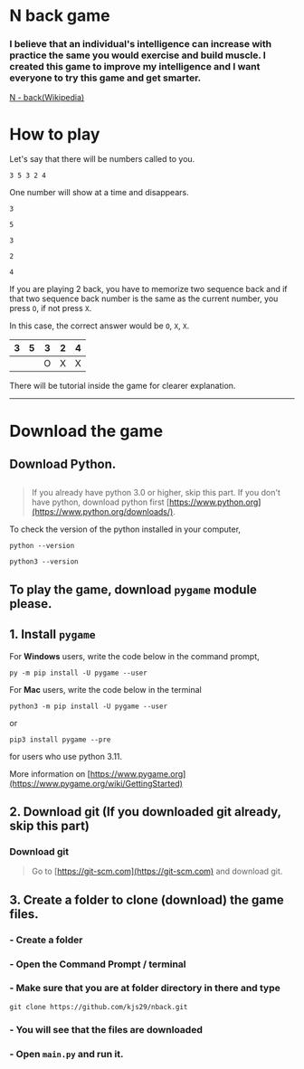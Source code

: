 # N back game

### I believe that an individual's intelligence can increase with practice the same you would exercise and build muscle. I created this game to improve my intelligence and  I want everyone to try this game and get smarter.

[N - back(Wikipedia)](https://en.wikipedia.org/wiki/N-back)


# How to play

Let's say that there will be numbers called to you.

`3 5 3 2 4`

One number will show at a time and disappears.

`3`

`5`

`3`

`2`

`4`

If you are playing 2 back, you have to memorize two sequence back and if that two sequence back number is the same as the current number, you press `O`, if not press `X`.

In this case, the correct answer would be `O`, `X`, `X`.

|3|5|3|2|4|
|--|--|--|--|--|
| | |O|X|X|



There will be tutorial inside the game for clearer explanation.

---

# Download the game

## Download Python.
##
> If you already have python 3.0 or higher, skip this part. If you don't have python, download python first [https://www.python.org](https://www.python.org/downloads/).

To check the version of the python installed in your computer,

```
python --version
```

```
python3 --version
```

## To play the game, download `pygame` module please.

## 1. Install `pygame`

For **Windows** users, write the code below in the command prompt,

```
py -m pip install -U pygame --user
```

For **Mac** users, write the code below in the terminal

```
python3 -m pip install -U pygame --user
```

or

```
pip3 install pygame --pre
```

for users who use python 3.11.

More information on [https://www.pygame.org](https://www.pygame.org/wiki/GettingStarted)

## 2. Download git (If you downloaded git already, skip this part)

### Download git

> Go to [https://git-scm.com](https://git-scm.com) and download git.

## 3. Create a folder to clone (download) the game files.

### - Create a folder 
### - Open the Command Prompt / terminal
### - Make sure that you are at folder directory in there and type
```
git clone https://github.com/kjs29/nback.git
```
### - You will see that the files are downloaded
### - Open `main.py` and run it.
